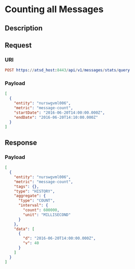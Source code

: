 # Counting all Messages

## Description

## Request

### URI
```elm
POST https://atsd_host:8443/api/v1/messages/stats/query
```
### Payload

```json
[
  {
    "entity": "nurswgvml006",
    "metric": "message-count",
    "startDate": "2016-06-20T14:00:00.000Z",
    "endDate": "2016-06-20T14:10:00.000Z"
  }
]
```

## Response

### Payload
```json
[
  {
    "entity": "nurswgvml006",
    "metric": "message-count",
    "tags": {},
    "type": "HISTORY",
    "aggregate": {
      "type": "COUNT",
      "interval": {
        "count": 600000,
        "unit": "MILLISECOND"
      }
    },
    "data": [
      {
        "d": "2016-06-20T14:00:00.000Z",
        "v": 40
      }
    ]
  }
]
```

